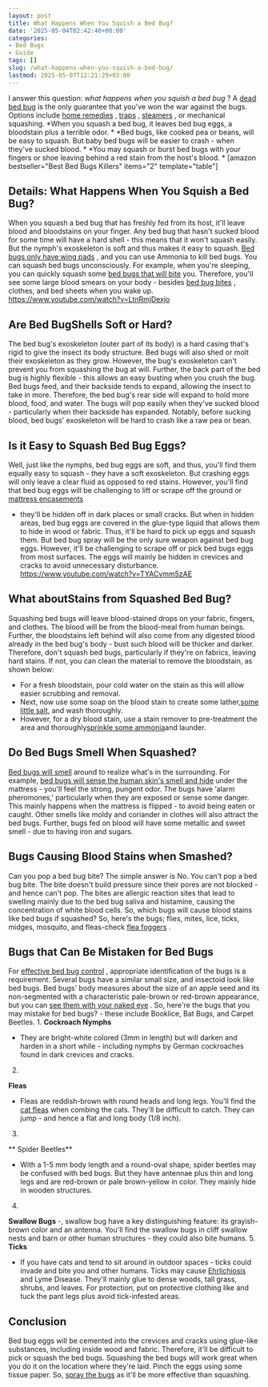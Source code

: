 ```yaml
---
layout: post
title: What Happens When You Squish a Bed Bug?
date: '2025-05-04T02:42:40+00:00'
categories:
- Bed Bugs
- Guide
tags: []
slug: /what-happens-when-you-squish-a-bed-bug/
lastmod: 2025-05-07T12:21:29+03:00
---
```


I answer this question:
*what happens when you squish a bed bug*
? A
[dead bed bug](https://pestpolicy.com/dead-bed-bugs/)
is the only guarantee that you've won the war against the bugs. Options include
[home remedies](https://pestpolicy.com/home-remedies-for-bed-bugs/)
,
[traps](https://pestpolicy.com/best-bed-bug-traps/)
,
[steamers](https://pestpolicy.com/best-bed-bug-steamer/)
, or mechanical squashing.
*When you squash a bed bug, it leaves bed bug eggs, a bloodstain plus a terrible odor. *
*Bed bugs, like cooked pea or beans, will be easy to squash. But baby bed bugs will be easier to crash - when they've sucked blood. *
*You may squash or burst bed bugs with your fingers or shoe leaving behind a red stain from the host's blood. *
[amazon bestseller="Best Bed Bugs Killers" items="2" template="table"]
## Details: What Happens When You Squish a Bed Bug?
When you squash a bed bug that has freshly fed from its host, it'll leave blood and bloodstains on your finger. Any bed bug that hasn't sucked blood for some time will have a hard shell - this means that it won't squash easily.
But the nymph's exoskeleton is soft and thus makes it easy to squash.
[Bed bugs only have wing pads](https://pestpolicy.com/do-bed-bugs-have-wings/)
, and you can use Ammonia to kill bed bugs.
You can squash bed bugs unconsciously. For example, when you're sleeping, you can quickly squash some
[bed bugs that will bite](https://pestpolicy.com/flea-bites-vs-bed-bug-bites/)
you. Therefore, you'll see some large blood smears on your body - besides
[bed bug bites](https://pestpolicy.com/pictures-of-bed-bug-bites/)
, clothes, and bed sheets when you wake up.
https://www.youtube.com/watch?v=LtnRmjDexjo
## Are Bed BugShells Soft or Hard?
The bed bug's exoskeleton (outer part of its body) is a hard casing that's rigid to give the insect its body structure. Bed bugs will also shed or molt their exoskeleton as they grow.
However, the bug's exoskeleton can't prevent you from squashing the bug at will. Further, the back part of the bed bug is highly flexible - this allows an easy busting when you crush the bug.
Bed bugs feed, and their backside tends to expand, allowing the insect to take in more. Therefore, the bed bug's rear side will expand to hold more blood, food, and water.
The bugs will pop easily when they've sucked blood - particularly when their backside has expanded. Notably, before sucking blood, bed bugs' exoskeleton will be hard to crash like a raw pea or bean.
## Is it Easy to Squash Bed Bug Eggs?
Well, just like the nymphs, bed bug eggs are soft, and thus, you'll find them equally easy to squash - they have a soft exoskeleton. But crashing eggs will only leave a clear fluid as opposed to red stains.
However, you'll find that bed bug eggs will be challenging to lift or scrape off the ground or
[mattress encasements](https://pestpolicy.com/best-bed-bug-mattress-encasements/)
- they'll be hidden off in dark places or small cracks.
But when in hidden areas, bed bug eggs are covered in the glue-type liquid that allows them to hide in wood or fabric. Thus, it'll be hard to pick up eggs and squash them. But bed bug spray will be the only sure weapon against bed bug eggs.
However, it'll be challenging to scrape off or pick bed bugs eggs from most surfaces. The eggs will mainly be hidden in crevices and cracks to avoid unnecessary disturbance.
https://www.youtube.com/watch?v=TYACvmm5zAE
## What aboutStains from Squashed Bed Bug?
Squashing bed bugs will leave blood-stained drops on your fabric, fingers, and clothes. The blood will be from the blood-meal from human beings.
Further, the bloodstains left behind will also come from any digested blood already in the bed bug's body - bust such blood will be thicker and darker.
Therefore, don't squash bed bugs, particularly if they're on fabrics, leaving hard stains. If not, you can clean the material to remove the bloodstain, as shown below:
- For a fresh bloodstain, pour cold water on the stain as this will allow easier scrubbing and removal.
- Next, now use some soap on the blood stain to create some lather,[some little salt](https://pestpolicy.com/does-salt-kill-bed-bugs/), and wash thoroughly.
- However, for a dry blood stain, use a stain remover to pre-treatment the area and thoroughly[sprinkle some ammonia](https://pestpolicy.com/does-ammonia-kill-bed-bugs/)and launder.
## Do Bed Bugs Smell When Squashed?
[Bed bugs will smell](https://pestpolicy.com/what-do-bed-bugs-smell-like/)
around to realize what's in the surrounding. For example,
[bed bugs will sense the human skin's smell and hide](https://pestpolicy.com/where-do-bed-bugs-hide/)
under the mattress - you'll feel the strong, pungent odor.
The bugs have ‘alarm pheromones,' particularly when they are exposed or sense some danger. This mainly happens when the mattress is flipped - to avoid being eaten or caught.
Other smells like moldy and coriander in clothes will also attract the bed bugs. Further, bugs fed on blood will have some metallic and sweet smell - due to having iron and sugars.
## Bugs Causing Blood Stains when Smashed?
Can you pop a bed bug bite? The simple answer is No. You can't pop a bed bug bite. The bite doesn't build pressure since their pores are not blocked - and hence can't pop.
The bites are allergic reaction sites that lead to swelling mainly due to the bed bug saliva and histamine, causing the concentration of white blood cells.
So, which bugs will cause blood stains like bed bugs if squashed? So, here's the bugs; flies, mites, lice, ticks, midges, mosquito, and fleas-check
[flea foggers](https://pestpolicy.com/best-fogger-for-fleas/)
.
## Bugs that Can Be Mistaken for Bed Bugs
For
[effective bed bug control](https://pestpolicy.com/does-bleach-kill-bed-bugs/)
, appropriate identification of the bugs is a requirement. Several bugs have a similar small size, and insectoid look like bed bugs.
Bed bugs' body measures about the size of an apple seed and its non-segmented with a characteristic pale-brown or red-brown appearance, but you can
[see them with your naked eye](https://pestpolicy.com/can-you-see-bed-bugs/)
.
So, here're the bugs that you may mistake for bed bugs? - these include Booklice, Bat Bugs, and Carpet Beetles.
1.
**Cockroach Nymphs**
- They are bright-white colored (3mm in length) but will darken and harden in a short while - including nymphs by German cockroaches found in dark crevices and cracks.
2.
**Fleas**
- Fleas are reddish-brown with round heads and long legs. You'll find the
[cat fleas](https://en.wikipedia.org/wiki/Cat_flea)
when combing the cats.
They'll be difficult to catch. They can jump - and hence a flat and long body (1/8 inch).
3.
** Spider Beetles**
- With a 1-5 mm body length and a round-oval shape, spider beetles may be confused with bed bugs.
But they have antennae plus thin and long legs and are red-brown or pale brown-yellow in color. They mainly hide in wooden structures.
4.
**Swallow Bugs**
-, swallow bug have a key distinguishing feature: its grayish-brown color and an antenna.
You'll find the swallow bugs in cliff swallow nests and barn or other human structures - they could also bite humans.
5.
**Ticks**
- If you have cats and tend to sit around in outdoor spaces - ticks could invade and bite you and other humans.
Ticks may cause
[Ehrlichiosis](https://www.mayoclinic.org/diseases-conditions/ehrlichiosis/symptoms-causes/syc-20372142)
and Lyme Disease. They'll mainly glue to dense woods, tall grass, shrubs, and leaves.
For protection, put on protective clothing like and tuck the pant legs plus avoid tick-infested areas.
## Conclusion
Bed bug eggs will be cemented into the crevices and cracks using glue-like substances, including inside wood and fabric. Therefore, it'll be difficult to pick or squash the bed bugs.
Squashing the bed bugs will work great when you do it on the location where they're laid. Pinch the eggs using some tissue paper. So,
[spray the bugs](https://pestpolicy.com/best-bed-bug-spray/)
as it'll be more effective than squashing.
